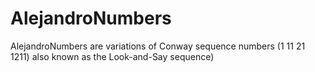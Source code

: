 # AlejandroNumbers
AlejandroNumbers are variations of Conway sequence numbers (1 11 21 1211) also known as the  Look-and-Say sequence)
